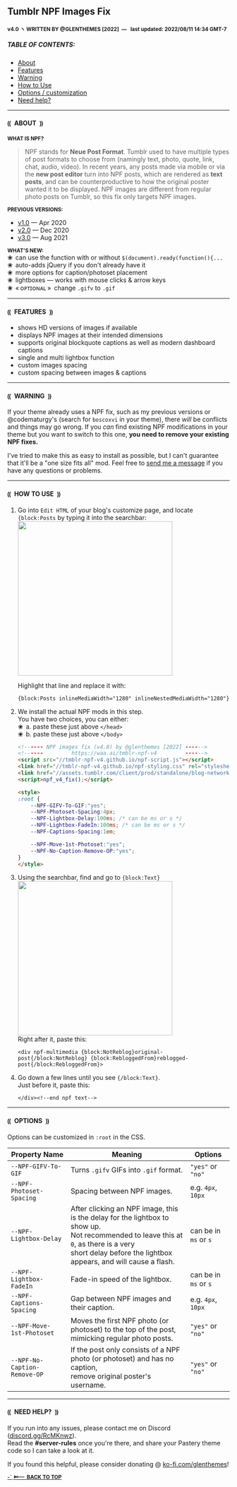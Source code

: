 ## Tumblr NPF Images Fix

<sub>**v4.0 ヽ WRITTEN BY @GLENTHEMES [2022]&ensp;—&ensp; last updated: 2022/08/11 14:34 GMT-7**</sub>

##### TABLE OF CONTENTS:
- [About](#about)
- [Features](#features)
- [Warning](#warning)
- [How to Use](#how-to-use)
- [Options / customization](#options)
- [Need help?](#need-help)

---

#### ⸨&ensp;ABOUT&ensp;⸩

<sub>**WHAT IS NPF?**</sub>

> NPF stands for **Neue Post Format**. Tumblr used to have multiple types of post formats to choose from (namingly text, photo, quote, link, chat, audio, video). In recent years, any posts made via mobile or via the **new post editor** turn into NPF posts, which are rendered as **text posts**, and can be counterproductive to how the original poster wanted it to be displayed. NPF images are different from regular photo posts on Tumblr, so this fix only targets NPF images.

<sub>**PREVIOUS VERSIONS:**</sub>

- [v1.0](https://glenthemes.tumblr.com/post/614223478203285504) — Apr 2020
- [v2.0](https://glenthemes.tumblr.com/post/638038350689976320) — Dec 2020
- [v3.0](https://glenthemes.tumblr.com/post/659034084446748672) — Aug 2021

<sub>**WHAT'S NEW:**</sub>  
❀ &thinsp;can use the function with or without `$(document).ready(function(){...`  
❀ &thinsp;auto-adds jQuery if you don't already have it  
❀ &thinsp;more options for caption/photoset placement  
❀ &thinsp;lightboxes — works with mouse clicks & arrow keys  
❀ &thinsp;«&thinsp;ᴏᴘᴛɪᴏɴᴀʟ&thinsp;»&ensp;change `.gifv` to `.gif`

---

#### ⸨&ensp;FEATURES&ensp;⸩

- shows HD versions of images if available
- displays NPF images at their intended dimensions
- supports original blockquote captions as well as modern dashboard captions
- single and multi lightbox function
- custom images spacing
- custom spacing between images & captions

---

#### ⸨&ensp;WARNING&ensp;⸩
If your theme already uses a NPF fix, such as my previous versions or @codematurgy's (search for `boscoxvi` in your theme), there *will* be conflicts and things may go wrong. If you *can* find existing NPF modifications in your theme but you want to switch to this one, **you need to remove your existing NPF fixes.**   

I've tried to make this as easy to install as possible, but I can't guarantee that it'll be a "one size fits all" mod. Feel free to [send me a message](#need-help) if you have any questions or problems.  

---

#### ⸨&ensp;HOW TO USE&ensp;⸩

1. Go into `Edit HTML` of your blog's customize page, and locate `{block:Posts` by typing it into the searchbar:  
   <img width="350" src="https://user-images.githubusercontent.com/110954255/184795109-403aa334-dfe7-4831-830f-a621723b3129.png">  
   
   Highlight that line and replace it with:
   ```
   {block:Posts inlineMediaWidth="1280" inlineNestedMediaWidth="1280"}
   ```
   
2. We install the actual NPF mods in this step.  
   You have two choices, you can either:  
   ❀ &thinsp;a. paste these just above `</head>`   
   ❀ &thinsp;b. paste these just above `</body>`
   ```html
   <!------ NPF images fix (v4.0) by @glenthemes [2022] ------>
   <!------         https://waa.ai/tmblr-npf-v4         ------>
   <script src="//tmblr-npf-v4.github.io/npf-script.js"></script>
   <link href="//tmblr-npf-v4.github.io/npf-styling.css" rel="stylesheet">
   <link href="//assets.tumblr.com/client/prod/standalone/blog-network-npf/index.build.css" rel="stylesheet" media="screen">
   <script>npf_v4_fix();</script>
   
   <style>
   :root {
       --NPF-GIFV-To-GIF:"yes";
       --NPF-Photoset-Spacing:4px;
       --NPF-Lightbox-Delay:100ms; /* can be ms or s */
       --NPF-Lightbox-FadeIn:100ms; /* can be ms or s */
       --NPF-Captions-Spacing:1em;
   
       --NPF-Move-1st-Photoset:"yes";
       --NPF-No-Caption-Remove-OP:"yes";
   }
   </style>
   ```

3. Using the searchbar, find and go to `{block:Text}`  
   <img width="350" src="https://user-images.githubusercontent.com/110954255/184223991-f465ca44-9082-4ece-8cc9-be49d95f5927.png">  
   Right after it, paste this:
   ```
   <div npf-multimedia {block:NotReblog}original-post{/block:NotReblog} {block:RebloggedFrom}reblogged-post{/block:RebloggedFrom}>
   ```
4. Go down a few lines until you see `{/block:Text}`.  
   Just before it, paste this:
   ```
   </div><!--end npf text-->
   ```
---

#### ⸨&ensp;OPTIONS&ensp;⸩

Options can be customized in `:root` in the CSS.

| Property Name                | Meaning                                    | Options               |
|------------------------------|--------------------------------------------|-----------------------|
| `--NPF-GIFV-To-GIF`          | Turns `.gifv` GIFs into `.gif` format.     | `"yes"` or `"no"`     |
| `--NPF-Photoset-Spacing`     | Spacing between NPF images.                | e.g. `4px`, `10px`    |
| `--NPF-Lightbox-Delay`       | After clicking an NPF image, this is the delay for the lightbox to show up. <br>Not recommended to leave this at `0`, as there is a very <br>short delay before the lightbox appears, and will cause a flash. | can be in `ms` or `s` |
| `--NPF-Lightbox-FadeIn`      | Fade-in speed of the lightbox. | can be in `ms` or `s`     |
| `--NPF-Captions-Spacing`     | Gap between NPF images and their caption. | e.g. `4px`, `10px`     |
| `--NPF-Move-1st-Photoset`    | Moves the first NPF photo (or photoset) to the top of the post, <br>mimicking regular photo posts. | `"yes"` or `"no"`     |
| `--NPF-No-Caption-Remove-OP` | If the post only consists of a NPF photo (or photoset) and has no caption, <br>remove original poster's username. | `"yes"` or `"no"`     |

---

#### ⸨&ensp;NEED HELP?&ensp;⸩

If you run into any issues, please contact me on Discord ([discord.gg/RcMKnwz](https://discord.gg/RcMKnwz)).  
Read the **#server-rules** once you're there, and share your Pastery theme code so I can take a look at it.  

If you found this helpful, please consider donating @ [ko-fi.com/glenthemes](https://ko-fi.com/glenthemes)!

<sub>[**-ˋˏ✄┈┈&ensp;BACK TO TOP**](#tumblr-npf-images-fix)</sub>
